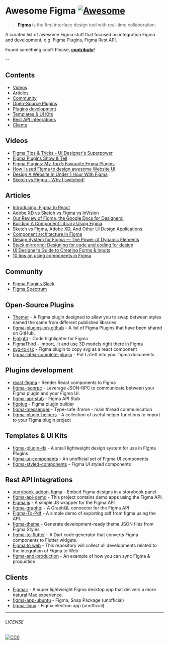 # Awesome Figma [![Awesome](https://cdn.rawgit.com/sindresorhus/awesome/d7305f38d29fed78fa85652e3a63e154dd8e8829/media/badge.svg)](https://github.com/sindresorhus/awesome)

> [**Figma**](https://www.figma.com/) is the first interface design tool with real-time collaboration. 

A curated list of awesome Figma stuff that focused on integration Figma and development, e.g. Figma Plugins, Figma Rest API.

Found something cool? Please, **[contribute](contributing.md)**!

--

## Contents

* [Videos](#videos) 
* [Articles](#articles) 
* [Community](#community) 
* [Open-Source Plugins](#open-source-plugins) 
* [Plugins development](#plugins-development)
* [Templates & UI Kits](#templates--ui-kits)
* [Rest API integrations](#rest-api-integrations)
* [Clients](#clients)

## Videos

* [Figma Tips & Tricks - UI Designer's Superpower](https://www.youtube.com/watch?v=Vo0sEPqArRQ)
* [Figma Plugins Show & Tell](https://www.youtube.com/watch?v=i6ppX9fjXz0)
* [Figma Plugins: My Top 5 Favourite Figma Plugins](https://www.youtube.com/watch?v=LiqKIeH9Sdk)
* [How I used Figma to design awesome Website UI](https://www.youtube.com/watch?v=m0sHva0JjZE)
* [Design A Website In Under 1 Hour With Figma](https://www.youtube.com/watch?v=FK4YusHIIj0)
* [Sketch vs Figma - Why I switched!](https://www.youtube.com/watch?v=wIyhqEra7Sc)

## Articles

- [Introducing: Figma to React](https://www.figma.com/blog/introducing-figma-to-react/)
- [Adobe XD vs Sketch vs Figma vs InVision](https://dev.to/creativetim_official/adobe-xd-vs-sketch-vs-figma-vs-invision-1pfc)
- [Our Review of Figma, the Google Docs for Designers!](https://usersnap.com/blog/review-figma/)
- [Building A Component Library Using Figma](https://www.smashingmagazine.com/2019/06/building-component-library-figma/)
- [Sketch vs Figma, Adobe XD, And Other UI Design Applications](https://www.smashingmagazine.com/2019/04/sketch-figma-adobe-xd-ui-design-applications/)
- [Component architecture in Figma](https://www.figma.com/best-practices/component-architecture/)
- [Design System for Figma — The Power of Dynamic Elements](https://medium.com/@juauz/design-system-for-figma-the-power-of-dynamic-elements-4ca4dc3e4524)
- [Stack mirroring: Designing for code and coding for design](https://www.designsystems.com/stack-mirroring-designing-for-code-and-coding-for-design/)
- [UI Designer’s Guide to Creating Forms & Inputs](https://medium.com/design-with-figma/ui-designers-guide-to-creating-forms-inputs-b6516f366a93)
- [10 tips on using components in Figma](https://medium.com/design-with-figma/10-tips-on-using-components-in-figma-c7db9c5e7fe1)

## Community

- [Figma Plugins Slack](https://figmaplugins.slack.com)
- [Figma Spectrum](https://spectrum.chat/figma?tab=posts)

## Open-Source Plugins

- [Themer](https://github.com/thomas-lowry/themer) - A Figma plugin designed to allow you to swap between styles named the same from different published libraries.
- [figma-plugins-on-github](https://github.com/thomas-lowry/figma-plugins-on-github) - A list of Figma Plugins that have been shared on GitHub.
- [Figlight](https://github.com/jeetiss/figlight) - Code highlighter for Figma
- [FigmaThird](https://github.com/ahkohd/FigmaThird) - Import, lit and use 3D models right there in Figma
- [svg-to-jsx](https://github.com/SaraVieira/svg-to-jsx) - Figma plugin to copy svg as a react component
- [figma-latex-complete-plugin](https://github.com/maxkrieger/figma-latex-complete-plugin) - Put LaTeX into your figma documents


## Plugins development

- [react-figma](https://github.com/react-figma/react-figma) - Render React components to Figma
- [figma-jsonrpc](https://github.com/Lona/figma-jsonrpc) - Leverage JSON-RPC to communicate between your Figma plugin and your Figma UI.
- [figma-api-stub](https://github.com/react-figma/figma-api-stub) - Figma API Stub
- [figplug](https://github.com/rsms/figplug) - Figma plugin builder
- [figma-messenger](https://github.com/okotoki/figma-messenger) - Type-safe iframe - main thread communication
- [figma-plugin-helpers](https://github.com/figma-plugin-helper-functions/figma-plugin-helpers) - A collection of useful helper functions to import to your Figma plugin project

## Templates & UI Kits

- [figma-plugin-ds](https://github.com/thomas-lowry/figma-plugin-ds) - A small lightweight design system for use in Figma Plugins
- [figma-ui-components](https://github.com/lessmess-dev/figma-ui-components) - An unofficial set of Figma UI components
- [figma-styled-components](https://github.com/jhardy/figma-styled-components) - Figma UI styled components

## Rest API integrations

- [storybook-addon-figma](https://github.com/hharnisc/storybook-addon-figma) - Embed Figma designs in a storybook panel
- [figma-api-demo](https://github.com/figma/figma-api-demo) - This project contains demo apps using the Figma API.
- [Figma.js](https://github.com/jongold/figma-js) - A simple JS wrapper for the Figma API
- [figma-graphql](https://github.com/braposo/figma-graphql) - A GraphQL connector for the Figma API
- [Figma-To-Pdf](https://github.com/gweltaz-calori/Figma-To-Pdf) - A simple demo of exporting pdf from figma using the API.
- [figma-theme](https://github.com/jxnblk/figma-theme) - Generate development-ready theme JSON files from Figma Styles
- [figma-to-flutter](https://github.com/aloisdeniel/figma-to-flutter) - A Dart code generator that converts Figma components to Flutter widgets. 
- [Figma to web](https://github.com/Severenit/figma-to-web) - This repository will collect all developments related to the integration of Figma to Web
- [figma-and-production](figma-and-production) - An example of how you can sync Figma & production

## Clients

- [Figmac](https://figmac.com/) - A super lightweight Figma desktop app that delivers a more natural Mac experience.
- [figma-app-ubuntu](https://github.com/302bis/figma-app-ubuntu) - Figma, Snap Package (unofficial)
- [figma-linux](https://github.com/ChugunovRoman/figma-linux) - Figma electron app (unofficial)



---

###### LICENSE

[![CC0](http://mirrors.creativecommons.org/presskit/buttons/88x31/svg/cc-zero.svg)](http://creativecommons.org/publicdomain/zero/1.0/)
